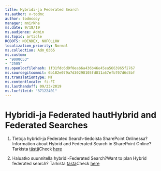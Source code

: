 ```yaml
---
title: Hybridi-ja Federated Search
ms.author: v-todmc
author: todmccoy
manager: mnirkhe
ms.date: 9/18/19
ms.audience: Admin
ms.topic: article
ROBOTS: NOINDEX, NOFOLLOW
localization_priority: Normal
ms.collection: Adm_O365
ms.custom:
- "9000653"
- "2505"
ms.openlocfilehash: 1f31fdc6d9f0eab6a436b46e45ea5663965f2767
ms.sourcegitcommit: 6b102e079a7d30298105fd811a67efb707d6d5bf
ms.translationtype: MT
ms.contentlocale: fi-FI
ms.lasthandoff: 09/23/2019
ms.locfileid: "37122401"
---
```

# <a name="hybrid-and-federated-searches"></a><span data-ttu-id="a4204-102">Hybridi-ja Federated haut</span><span class="sxs-lookup"><span data-stu-id="a4204-102">Hybrid and Federated Searches</span></span> 

1. <span data-ttu-id="a4204-103">Tietoja hybridi-ja Federated Search-tiedoista SharePoint Onlinessa?</span><span class="sxs-lookup"><span data-stu-id="a4204-103">Information about Hybrid and Federated Search in SharePoint Online?</span></span>
    <span data-ttu-id="a4204-104">Tarkista [tästä](https://docs.microsoft.com/sharepoint/hybrid/hybrid-search-in-sharepoint)</span><span class="sxs-lookup"><span data-stu-id="a4204-104">Check [here](https://docs.microsoft.com/sharepoint/hybrid/hybrid-search-in-sharepoint)</span></span>

2. <span data-ttu-id="a4204-105">Haluatko suunnitella hybridi-Federated Search?</span><span class="sxs-lookup"><span data-stu-id="a4204-105">Want to plan Hybrid federated search?</span></span>
    <span data-ttu-id="a4204-106">Tarkista [tästä](https://docs.microsoft.com/sharepoint/hybrid/plan-hybrid-federated-search)</span><span class="sxs-lookup"><span data-stu-id="a4204-106">Check [here](https://docs.microsoft.com/sharepoint/hybrid/plan-hybrid-federated-search)</span></span>